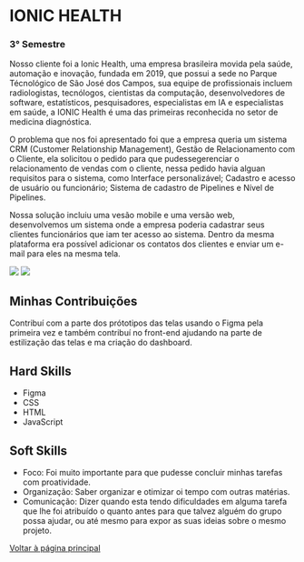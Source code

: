 # IONIC HEALTH
### 3° Semestre
Nosso cliente foi a Ionic Health, uma empresa brasileira movida pela saúde, automação e inovação, fundada em 2019, que possui a sede no Parque Técnológico de São José dos Campos, sua equipe de profissionais incluem radiologistas, tecnólogos, cientistas da computação, desenvolvedores de software, estatísticos, pesquisadores, especialistas em IA e especialistas em saúde, a IONIC Health é uma das primeiras reconhecida no setor de medicina diagnóstica.

O problema que nos foi apresentado foi que a empresa queria um sistema CRM (Customer Relationship Management), Gestão de Relacionamento com o Cliente, ela solicitou o pedido para que pudessegerenciar o relacionamento de vendas com o cliente, nessa pedido havia alguan requisitos para o sistema, como Interface personalizável;
Cadastro e acesso de usuário ou funcionário; Sistema de cadastro de Pipelines e Nível de Pipelines.

Nossa solução incluiu uma vesão mobile e uma versão web, desenvolvemos um sistema onde a empresa poderia cadastrar seus clientes funcionários que iam ter acesso ao sistema. Dentro da mesma plataforma era possível adicionar os contatos dos clientes e enviar um e-mail para eles na mesma tela.


![ ](https://github.com/AnaPaulaSOliveira/Portifolio--TG/blob/main/images/IONIC%20HEALTH.png)
![ ](https://github.com/AnaPaulaSOliveira/Portifolio--TG/blob/main/images/IONIC.gif)

## Minhas Contribuições 
Contribuí com a parte dos prótotipos das telas usando o Figma pela primeira vez e também contribuí no front-end ajudando na parte de estilização das telas e ma criação do dashboard.

## Hard Skills
- Figma
- CSS
- HTML
- JavaScript

## Soft Skills 
- Foco: Foi muito importante para que pudesse concluir minhas tarefas com proatividade.
- Organização: Saber organizar e otimizar oi tempo com outras matérias.
- Comunicação: Dizer quando esta tendo dificuldades em alguma tarefa que lhe foi atribuído o quanto antes para que talvez alguém do grupo possa ajudar, ou até mesmo para expor as suas ideias sobre o mesmo projeto.
  

[Voltar à página principal](https://github.com/AnaPaulaSOliveira/Portifolio--TG/blob/main/README.md)
